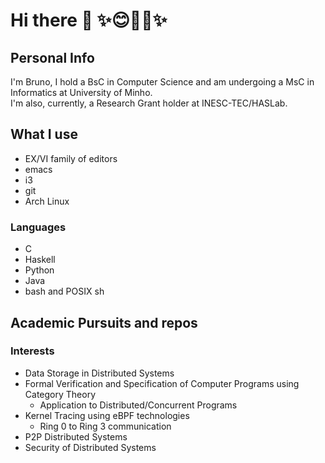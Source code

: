 # Hi there 👋 ✨😊🏳️‍🌈✨

## Personal Info

I'm Bruno, I hold a BsC in Computer Science and am undergoing a MsC in Informatics at University of Minho.</br>
I'm also, currently, a Research Grant holder at INESC-TEC/HASLab.

## What I use

* EX/VI family of editors
* emacs
* i3
* git
* Arch Linux

### Languages

* C
* Haskell
* Python
* Java
* bash and POSIX sh

## Academic Pursuits and repos

### Interests

* Data Storage in Distributed Systems
* Formal Verification and Specification of Computer Programs using Category Theory
  * Application to Distributed/Concurrent Programs
* Kernel Tracing using eBPF technologies
  * Ring 0 to Ring 3 communication
* P2P Distributed Systems
* Security of Distributed Systems
